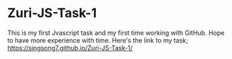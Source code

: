 # Zuri-JS-Task-1
This is my first Jvascript task and  my first time working with GitHub.
Hope to have more experience with time.
Here's the link to my task; https://singsong7.github.io/Zuri-JS-Task-1/

